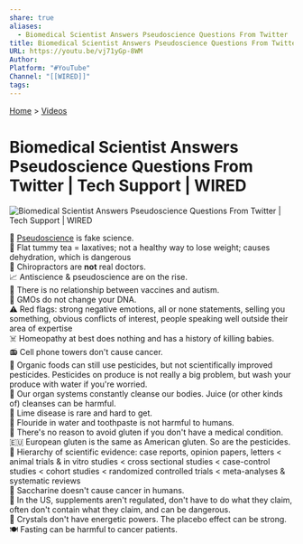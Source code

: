 ```yaml
---  
share: true  
aliases:  
  - Biomedical Scientist Answers Pseudoscience Questions From Twitter | Tech Support | WIRED  
title: Biomedical Scientist Answers Pseudoscience Questions From Twitter | Tech Support | WIRED  
URL: https://youtu.be/vj71yGp-8WM  
Author:   
Platform: "#YouTube"  
Channel: "[[WIRED]]"  
tags:   
---  
```

[Home](../index.md) > [Videos](./index.md)  
# Biomedical Scientist Answers Pseudoscience Questions From Twitter | Tech Support | WIRED  
![Biomedical Scientist Answers Pseudoscience Questions From Twitter | Tech Support | WIRED](https://youtu.be/vj71yGp-8WM)  
  
🎩 [Pseudoscience](https://wikipedia.org/wiki/Pseudoscience) is fake science.  
💩 Flat tummy tea = laxatives; not a healthy way to lose weight; causes dehydration, which is dangerous  
🦴 Chiropractors are **not** real doctors.  
📈 Antiscience & pseudoscience are on the rise.  
💉 There is no relationship between vaccines and autism.  
🧬 GMOs do not change your DNA.  
⚠️ Red flags: strong negative emotions, all or none statements, selling you something, obvious conflicts of interest, people speaking well outside their area of expertise  
☠️ Homeopathy at best does nothing and has a history of killing babies.  
📻 Cell phone towers don't cause cancer.  
🍎 Organic foods can still use pesticides, but not scientifically improved pesticides. Pesticides on produce is not really a big problem, but wash your produce with water if you're worried.  
🧼 Our organ systems constantly cleanse our bodies. Juice (or other kinds of) cleanses can be harmful.  
🐜 Lime disease is rare and hard to get.  
🚰 Flouride in water and toothpaste is not harmful to humans.  
🍞 There's no reason to avoid gluten if you don't have a medical condition.  
🇪🇺 European gluten is the same as American gluten. So are the pesticides.  
🔬 Hierarchy of scientific evidence: case reports, opinion papers, letters < animal trials & in vitro studies < cross sectional studies < case-control studies < cohort studies < randomized controlled trials < meta-analyses & systematic reviews  
🍬 Saccharine doesn't cause cancer in humans.  
💊 In the US, supplements aren't regulated, don't have to do what they claim, often don't contain what they claim, and can be dangerous.  
💎 Crystals don't have energetic powers. The placebo effect can be strong.  
🍽️ Fasting can be harmful to cancer patients.  
